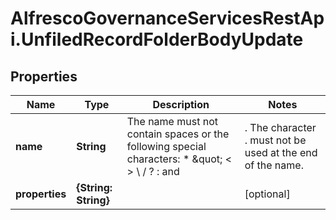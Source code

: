 # AlfrescoGovernanceServicesRestApi.UnfiledRecordFolderBodyUpdate

## Properties
Name | Type | Description | Notes
------------ | ------------- | ------------- | -------------
**name** | **String** | The name must not contain spaces or the following special characters: * \&quot; &lt; &gt; \\ / ? : and |. The character . must not be used at the end of the name.  | [optional] 
**properties** | **{String: String}** |  | [optional] 


